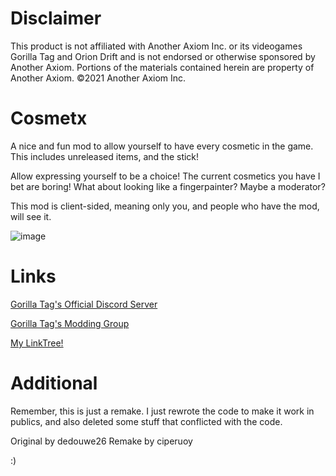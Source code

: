 # Disclaimer
This product is not affiliated with Another Axiom Inc. or its videogames Gorilla Tag and Orion Drift and is not endorsed or otherwise sponsored by Another Axiom. Portions of the materials contained herein are property of Another Axiom. ©2021 Another Axiom Inc.

# Cosmetx
A nice and fun mod to allow yourself to have every cosmetic in the game. This includes unreleased items, and the stick!

Allow expressing yourself to be a choice! The current cosmetics you have I bet are boring! What about looking like a fingerpainter? Maybe a moderator?

This mod is client-sided, meaning only you, and people who have the mod, will see it.

![image](https://github.com/user-attachments/assets/6e7270b8-bb6e-41ea-b23d-c73aeaf13126)

# Links
[Gorilla Tag's Official Discord Server](https://discord.gg/gorillatag)

[Gorilla Tag's Modding Group](https://discord.gg/monkemod)

[My LinkTree!](https://linktr.ee/ciperuoy)

# Additional

Remember, this is just a remake. I just rewrote the code to make it work in publics, and also deleted some stuff that conflicted with the code.

Original by dedouwe26
Remake by ciperuoy

:)
